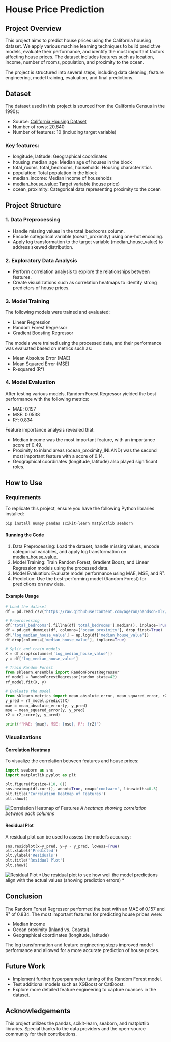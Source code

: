 # House Price Prediction

## Project Overview

This project aims to predict house prices using the California housing dataset. We apply various machine learning techniques to build predictive models, evaluate their performance, and identify the most important factors affecting house prices. The dataset includes features such as location, income, number of rooms, population, and proximity to the ocean.

The project is structured into several steps, including data cleaning, feature engineering, model training, evaluation, and final predictions.

## Dataset

The dataset used in this project is sourced from the California Census in the 1990s:

- Source: [California Housing Dataset](https://raw.githubusercontent.com/ageron/handson-ml2/master/datasets/housing/housing.csv)
- Number of rows: 20,640
- Number of features: 10 (including target variable)

### Key features:

- longitude, latitude: Geographical coordinates
- housing_median_age: Median age of houses in the block
- total_rooms, total_bedrooms, households: Housing characteristics
- population: Total population in the block
- median_income: Median income of households
- median_house_value: Target variable (house price)
- ocean_proximity: Categorical data representing proximity to the ocean

## Project Structure

### 1.	Data Preprocessing
- Handle missing values in the total_bedrooms column.
- Encode categorical variable (ocean_proximity) using one-hot encoding.
- Apply log transformation to the target variable (median_house_value) to address skewed distribution.
### 2.	Exploratory Data Analysis
- Perform correlation analysis to explore the relationships between features.
- Create visualizations such as correlation heatmaps to identify strong predictors of house prices.
### 3.	Model Training
The following models were trained and evaluated:
- Linear Regression
- Random Forest Regressor
- Gradient Boosting Regressor

The models were trained using the processed data, and their performance was evaluated based on metrics such as:
- Mean Absolute Error (MAE)
- Mean Squared Error (MSE)
- R-squared (R²)
### 4.	Model Evaluation
After testing various models, Random Forest Regressor yielded the best performance with the following metrics:
- MAE: 0.157
- MSE: 0.0538
- R²: 0.834

Feature importance analysis revealed that:
- Median income was the most important feature, with an importance score of 0.49.
- Proximity to inland areas (ocean_proximity_INLAND) was the second most important feature with a score of 0.14.
- Geographical coordinates (longitude, latitude) also played significant roles.

## How to Use

### Requirements

To replicate this project, ensure you have the following Python libraries installed:
```python
pip install numpy pandas scikit-learn matplotlib seaborn
```
#### Running the Code

1.	Data Preprocessing: Load the dataset, handle missing values, encode categorical variables, and apply log transformation on median_house_value.
2.	Model Training: Train Random Forest, Gradient Boost, and Linear Regression models using the processed data.
3.	Model Evaluation: Evaluate model performance using MAE, MSE, and R².
4.	Prediction: Use the best-performing model (Random Forest) for predictions on new data.

#### Example Usage
```python
# Load the dataset
df = pd.read_csv("https://raw.githubusercontent.com/ageron/handson-ml2/master/datasets/housing/housing.csv")

# Preprocessing
df['total_bedrooms'].fillna(df['total_bedrooms'].median(), inplace=True)
df = pd.get_dummies(df, columns=['ocean_proximity'], drop_first=True)
df['log_median_house_value'] = np.log(df['median_house_value'])
df.drop(columns=['median_house_value'], inplace=True)

# Split and train models
X = df.drop(columns=['log_median_house_value'])
y = df['log_median_house_value']

# Train Random Forest
from sklearn.ensemble import RandomForestRegressor
rf_model = RandomForestRegressor(random_state=42)
rf_model.fit(X, y)

# Evaluate the model
from sklearn.metrics import mean_absolute_error, mean_squared_error, r2_score
y_pred = rf_model.predict(X)
mae = mean_absolute_error(y, y_pred)
mse = mean_squared_error(y, y_pred)
r2 = r2_score(y, y_pred)

print(f"MAE: {mae}, MSE: {mse}, R²: {r2}")
```

### Visualizations

#### Correlation Heatmap

To visualize the correlation between features and house prices:
```python
import seaborn as sns
import matplotlib.pyplot as plt

plt.figure(figsize=(10, 8))
sns.heatmap(df.corr(), annot=True, cmap='coolwarm', linewidths=0.5)
plt.title('Correlation Heatmap of Features')
plt.show()
```
![Correlation Heatmap of Features](Python_Machine_Learning/House_Price_Project/images/correlation_heatmap_result.png)
*A heatmap showing correlation between each columns*

#### Residual Plot

A residual plot can be used to assess the model’s accuracy:
```python
sns.residplot(x=y_pred, y=y - y_pred, lowess=True)
plt.xlabel('Predicted')
plt.ylabel('Residuals')
plt.title('Residual Plot')
plt.show()
```
![Residual Plot](Python_Machine_Learning/House_Price_Project/images/residual_plot_result.png)
*Use residual plot to see how well the model predictions align with the actual values (showing prediction errors) *

## Conclusion
The Random Forest Regressor performed the best with an MAE of 0.157 and R² of 0.834. The most important features for predicting house prices were:

- Median income
- Ocean proximity (Inland vs. Coastal)
- Geographical coordinates (longitude, latitude)

The log transformation and feature engineering steps improved model performance and allowed for a more accurate prediction of house prices.

## Future Work
- Implement further hyperparameter tuning of the Random Forest model.
- Test additional models such as XGBoost or CatBoost.
- Explore more detailed feature engineering to capture nuances in the dataset.

## Acknowledgements

This project utilizes the pandas, scikit-learn, seaborn, and matplotlib libraries. Special thanks to the data providers and the open-source community for their contributions.